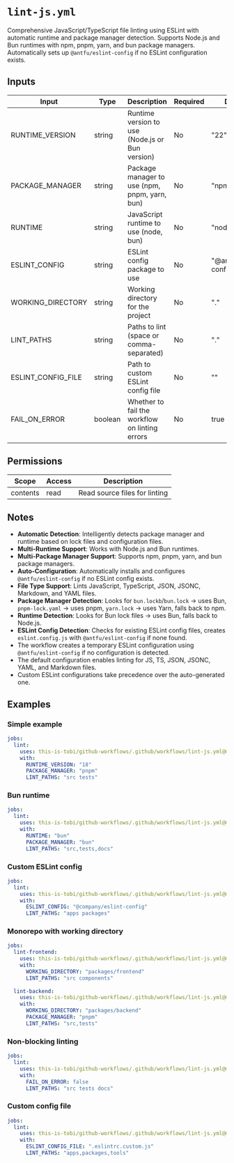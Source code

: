 # `lint-js.yml`

Comprehensive JavaScript/TypeScript file linting using ESLint with automatic runtime and package manager detection. Supports Node.js and Bun runtimes with npm, pnpm, yarn, and bun package managers. Automatically sets up `@antfu/eslint-config` if no ESLint configuration exists.

## Inputs

| Input              | Type    | Description                                     | Required | Default                |
| ------------------ | ------- | ----------------------------------------------- | -------- | ---------------------- |
| RUNTIME_VERSION    | string  | Runtime version to use (Node.js or Bun version) | No       | "22"                   |
| PACKAGE_MANAGER    | string  | Package manager to use (npm, pnpm, yarn, bun)   | No       | "npm"                  |
| RUNTIME            | string  | JavaScript runtime to use (node, bun)           | No       | "node"                 |
| ESLINT_CONFIG      | string  | ESLint config package to use                    | No       | "@antfu/eslint-config" |
| WORKING_DIRECTORY  | string  | Working directory for the project               | No       | "."                    |
| LINT_PATHS         | string  | Paths to lint (space or comma-separated)        | No       | "."                    |
| ESLINT_CONFIG_FILE | string  | Path to custom ESLint config file               | No       | ""                     |
| FAIL_ON_ERROR      | boolean | Whether to fail the workflow on linting errors  | No       | true                   |

## Permissions

| Scope    | Access | Description                   |
| -------- | ------ | ----------------------------- |
| contents | read   | Read source files for linting |

## Notes

- **Automatic Detection**: Intelligently detects package manager and runtime based on lock files and configuration files.
- **Multi-Runtime Support**: Works with Node.js and Bun runtimes.
- **Multi-Package Manager Support**: Supports npm, pnpm, yarn, and bun package managers.
- **Auto-Configuration**: Automatically installs and configures `@antfu/eslint-config` if no ESLint config exists.
- **File Type Support**: Lints JavaScript, TypeScript, JSON, JSONC, Markdown, and YAML files.
- **Package Manager Detection**: Looks for `bun.lockb`/`bun.lock` → uses Bun, `pnpm-lock.yaml` → uses pnpm, `yarn.lock` → uses Yarn, falls back to npm.
- **Runtime Detection**: Looks for Bun lock files → uses Bun, falls back to Node.js.
- **ESLint Config Detection**: Checks for existing ESLint config files, creates `eslint.config.js` with `@antfu/eslint-config` if none found.
- The workflow creates a temporary ESLint configuration using `@antfu/eslint-config` if no configuration is detected.
- The default configuration enables linting for JS, TS, JSON, JSONC, YAML, and Markdown files.
- Custom ESLint configurations take precedence over the auto-generated one.

## Examples

### Simple example

```yaml
jobs:
  lint:
    uses: this-is-tobi/github-workflows/.github/workflows/lint-js.yml@main
    with:
      RUNTIME_VERSION: "18"
      PACKAGE_MANAGER: "pnpm"
      LINT_PATHS: "src tests"
```

### Bun runtime

```yaml
jobs:
  lint:
    uses: this-is-tobi/github-workflows/.github/workflows/lint-js.yml@main
    with:
      RUNTIME: "bun"
      PACKAGE_MANAGER: "bun"
      LINT_PATHS: "src,tests,docs"
```

### Custom ESLint config

```yaml
jobs:
  lint:
    uses: this-is-tobi/github-workflows/.github/workflows/lint-js.yml@main
    with:
      ESLINT_CONFIG: "@company/eslint-config"
      LINT_PATHS: "apps packages"
```

### Monorepo with working directory

```yaml
jobs:
  lint-frontend:
    uses: this-is-tobi/github-workflows/.github/workflows/lint-js.yml@main
    with:
      WORKING_DIRECTORY: "packages/frontend"
      LINT_PATHS: "src components"
      
  lint-backend:
    uses: this-is-tobi/github-workflows/.github/workflows/lint-js.yml@main
    with:
      WORKING_DIRECTORY: "packages/backend"
      PACKAGE_MANAGER: "pnpm"
      LINT_PATHS: "src,tests"
```

### Non-blocking linting

```yaml
jobs:
  lint:
    uses: this-is-tobi/github-workflows/.github/workflows/lint-js.yml@main
    with:
      FAIL_ON_ERROR: false
      LINT_PATHS: "src tests docs"
```

### Custom config file

```yaml
jobs:
  lint:
    uses: this-is-tobi/github-workflows/.github/workflows/lint-js.yml@main
    with:
      ESLINT_CONFIG_FILE: ".eslintrc.custom.js"
      LINT_PATHS: "apps,packages,tools"
```

